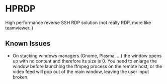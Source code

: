 # HPRDP
High performance reverse SSH RDP solution (not really RDP, more like teamviewer..)

## Known Issues

- On stacking windows managers (Gnome, Plasma, ...) the window opens up with no content and therefore its size is 0. You need to enlarge the window before launching the ffmpeg process on the remote host, or the video feed will pop out of the main window, leaving the user input broken.
